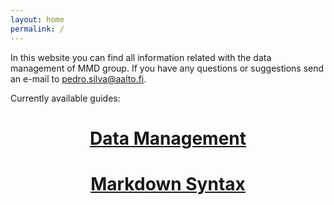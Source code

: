```yaml
---
layout: home
permalink: /
---
```


In this website you can find all information related with the data management of MMD group. If you have any questions or suggestions send an e-mail to <pedro.silva@aalto.fi>.

Currently available guides:

<a href="/documentation/dm/dm"><h1 style="text-align:center;"> Data Management </h1></a>

<a href="/documentation/syntax/syntax"><h1 style="text-align:center;"> Markdown Syntax </h1></a>